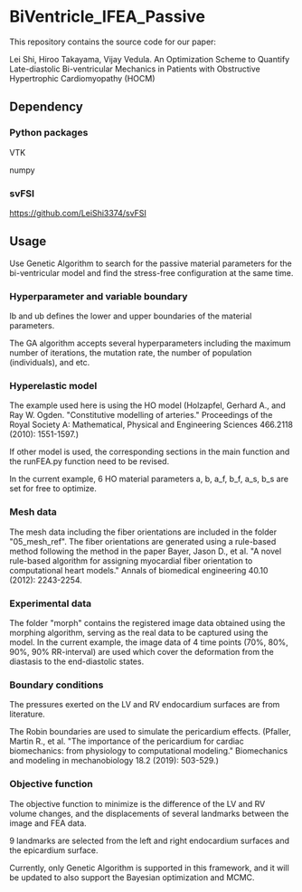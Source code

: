 # BiVentricle_IFEA_Passive

This repository contains the source code for our paper:

Lei Shi, Hiroo Takayama, Vijay Vedula. An Optimization Scheme to Quantify Late-diastolic Bi-ventricular Mechanics in Patients with Obstructive Hypertrophic Cardiomyopathy (HOCM) 

## Dependency

### Python packages
VTK

numpy

### svFSI
https://github.com/LeiShi3374/svFSI 

## Usage 

Use Genetic Algorithm to search for the passive material parameters for the bi-ventricular model and find the stress-free configuration at the same time. 

### Hyperparameter and variable boundary 

lb and ub defines the lower and upper boundaries of the material parameters. 

The GA algorithm accepts several hyperparameters including the maximum number of iterations, the mutation rate, the number of population (individuals), and etc. 

### Hyperelastic model 

The example used here is using the HO model (Holzapfel, Gerhard A., and Ray W. Ogden. "Constitutive modelling of arteries." Proceedings of the Royal Society A: Mathematical, Physical and Engineering Sciences 466.2118 (2010): 1551-1597.) 

If other model is used, the corresponding sections in the main function and the runFEA.py function need to be revised. 

In the current example, 6 HO material parameters a, b, a_f, b_f, a_s, b_s are set for free to optimize. 

### Mesh data 

The mesh data including the fiber orientations are included in the folder "05_mesh_ref". The fiber orientations are generated using a rule-based method following the method in the paper Bayer, Jason D., et al. "A novel rule-based algorithm for assigning myocardial fiber orientation to computational heart models." Annals of biomedical engineering 40.10 (2012): 2243-2254. 

### Experimental data 

The folder "morph" contains the registered image data obtained using the morphing algorithm, serving as the real data to be captured using the model. In the current
example, the image data of 4 time points (70%, 80%, 90%, 90% RR-interval) are used which cover the deformation from the diastasis to the end-diastolic states. 

### Boundary conditions 

The pressures exerted on the LV and RV endocardium surfaces are from literature. 

The Robin boundaries are used to simulate the pericardium effects. (Pfaller, Martin R., et al. "The importance of the pericardium for cardiac biomechanics: from physiology to computational modeling." Biomechanics and modeling in mechanobiology 18.2 (2019): 503-529.)

### Objective function

The objective function to minimize is the difference of the LV and RV volume changes, and the displacements of several landmarks between the image and FEA data.   

9 landmarks are selected from the left and right endocardium surfaces and the epicardium surface. 

Currently, only Genetic Algorithm is supported in this framework, and it will be updated to also support the Bayesian optimization and MCMC. 








